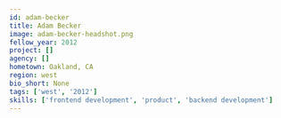 ```yaml
---
id: adam-becker
title: Adam Becker
image: adam-becker-headshot.png
fellow_year: 2012
project: []
agency: []
hometown: Oakland, CA
region: west
bio_short: None
tags: ['west', '2012']
skills: ['frontend development', 'product', 'backend development']
---
```



